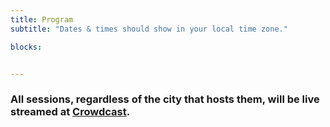 ```yaml
---
title: Program
subtitle: "Dates & times should show in your local time zone."

blocks: 


---
```


<h3>All sessions, regardless of the city that hosts them, will be live streamed at <a class="text-primary" target="_blank" href="https://www.crowdcast.io/e/airflowsummit2022">Crowdcast</a>.</h3>

<script type="text/javascript" src="https://sessionize.com/api/v2/1as7hpyi/view/GridSmart"></script>
